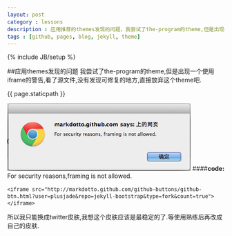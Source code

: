 ```yaml
---
layout: post
category : lessons
description : 应用推荐的themes发现的问题，我尝试了the-program的theme,但是出现一个使用iframe的警告,看了源文件,没有发现可修复的地方,直接放弃这个theme吧.
tags : [github, pages, blog, jekyll, theme]
---
```

{% include JB/setup %}

##应用themes发现的问题
我尝试了the-program的theme,但是出现一个使用iframe的警告,看了源文件,没有发现可修复的地方,直接放弃这个theme吧.

{{ page.staticpath }}


![theme iframe waring](/assets/themes/twitter/img/theme-iframe.png "theme iframe waring")
####**code:**
	For security reasons,framing is not allowed.
		
	<iframe src="http://markdotto.github.com/github-buttons/github-btn.html?user=plusjade&repo=jekyll-bootstrap&type=fork&count=true"></iframe>
		
所以我只能换成twitter皮肤,我想这个皮肤应该是最稳定的了.等使用熟练后再改成自己的皮肤.